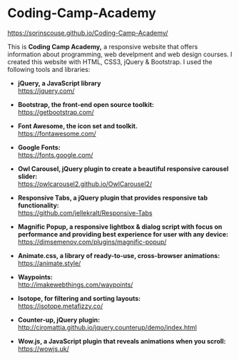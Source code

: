 # Coding-Camp-Academy
https://sorinscouse.github.io/Coding-Camp-Academy/

This is **Coding Camp Academy,** a responsive website that offers information about programming, web develpment and web design courses. I created this website with HTML, CSS3, jQuery & Bootstrap. I used the following tools and libraries:

* **jQuery, a JavaScript library** <br> 
https://jquery.com/

* **Bootstrap, the front-end open source toolkit:** <br> 
https://getbootstrap.com/

* **Font Awesome, the icon set and toolkit.** <br> 
https://fontawesome.com/

* **Google Fonts:** <br> 
https://fonts.google.com/

* **Owl Carousel, jQuery plugin to create a beautiful responsive carousel slider:** <br> 
https://owlcarousel2.github.io/OwlCarousel2/

* **Responsive Tabs, a jQuery plugin that provides responsive tab functionality:** <br> 
https://github.com/jellekralt/Responsive-Tabs

* **Magnific Popup, a responsive lightbox & dialog script with focus on performance and providing best experience for user with any device:** <br> 
https://dimsemenov.com/plugins/magnific-popup/

* **Animate.css,  a library of ready-to-use, cross-browser animations:** <br> 
https://animate.style/

* **Waypoints:** <br> 
http://imakewebthings.com/waypoints/

* **Isotope, for filtering and sorting layouts:** <br> 
https://isotope.metafizzy.co/

* **Counter-up, jQuery plugin:** <br> 
http://ciromattia.github.io/jquery.counterup/demo/index.html

* **Wow.js, a JavaScript plugin that reveals animations when you scroll:** <br>
https://wowjs.uk/
